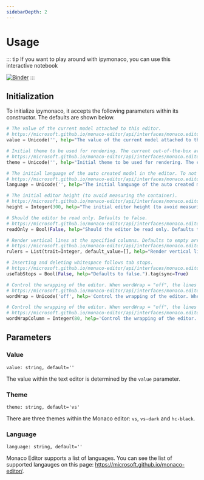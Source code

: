 ```yaml
---
sidebarDepth: 2
---
```


# Usage
::: tip
If you want to play around with ipymonaco, you can use this interactive notebook

[![Binder](https://mybinder.org/badge.svg)](https://mybinder.org/v2/gh/sodennis/ipymonaco/master?filepath=docs%2Fnotebook%2Fipymonaco.ipynb)
:::

## Initialization
To initialize ipymonaco, it accepts the following parameters within its constructor. The defaults
are shown below.

```python
# The value of the current model attached to this editor.
# https://microsoft.github.io/monaco-editor/api/interfaces/monaco.editor.istandaloneeditorconstructionoptions.html#value
value = Unicode('', help="The value of the current model attached to this editor.").tag(sync=True)

# Initial theme to be used for rendering. The current out-of-the-box available themes are: 'vs' (default), 'vs-dark', 'hc-black'.
# https://microsoft.github.io/monaco-editor/api/interfaces/monaco.editor.istandaloneeditorconstructionoptions.html#theme
theme = Unicode('', help="Initial theme to be used for rendering. The current out-of-the-box available themes are: 'vs' (default), 'vs-dark', 'hc-black'.").tag(sync=True)

# The initial language of the auto created model in the editor. To not create automatically a model, use model: null.
# https://microsoft.github.io/monaco-editor/api/interfaces/monaco.editor.istandaloneeditorconstructionoptions.html#language
language = Unicode('', help="The initial language of the auto created model in the editor. To not create automatically a model, use model: null.").tag(sync=True)

# The initial editor height (to avoid measuring the container).
# https://microsoft.github.io/monaco-editor/api/interfaces/monaco.editor.istandaloneeditorconstructionoptions.html#dimension
height = Integer(300, help="The initial editor height (to avoid measuring the container).").tag(sync=True)

# Should the editor be read only. Defaults to false.
# https://microsoft.github.io/monaco-editor/api/interfaces/monaco.editor.istandaloneeditorconstructionoptions.html#readonly
readOnly = Bool(False, help="Should the editor be read only. Defaults to false.").tag(sync=True)

# Render vertical lines at the specified columns. Defaults to empty array.
# https://microsoft.github.io/monaco-editor/api/interfaces/monaco.editor.istandaloneeditorconstructionoptions.html#rulers
rulers = List(trait=Integer, default_value=[], help="Render vertical lines at the specified columns. Defaults to empty array.").tag(sync=True)

# Inserting and deleting whitespace follows tab stops.
# https://microsoft.github.io/monaco-editor/api/interfaces/monaco.editor.istandaloneeditorconstructionoptions.html#usetabstops
useTabStops = Bool(False, help="Defaults to false.").tag(sync=True)

# Control the wrapping of the editor. When wordWrap = "off", the lines will never wrap. When wordWrap = "on", the lines will wrap at the viewport width. When wordWrap = "wordWrapColumn", the lines will wrap at wordWrapColumn. When wordWrap = "bounded", the lines will wrap at min(viewport width, wordWrapColumn). Defaults to "off".
# https://microsoft.github.io/monaco-editor/api/interfaces/monaco.editor.istandaloneeditorconstructionoptions.html#wordwrap
wordWrap = Unicode('off', help='Control the wrapping of the editor. When wordWrap = "off", the lines will never wrap. When wordWrap = "on", the lines will wrap at the viewport width. When wordWrap = "wordWrapColumn", the lines will wrap at wordWrapColumn. When wordWrap = "bounded", the lines will wrap at min(viewport width, wordWrapColumn). Defaults to "off".').tag(sync=True)

# Control the wrapping of the editor. When wordWrap = "off", the lines will never wrap. When wordWrap = "on", the lines will wrap at the viewport width. When wordWrap = "wordWrapColumn", the lines will wrap at wordWrapColumn. When wordWrap = "bounded", the lines will wrap at min(viewport width, wordWrapColumn). Defaults to 80.
# https://microsoft.github.io/monaco-editor/api/interfaces/monaco.editor.istandaloneeditorconstructionoptions.html#wordwrapcolumn
wordWrapColumn = Integer(80, help='Control the wrapping of the editor. When wordWrap = "off", the lines will never wrap. When wordWrap = "on", the lines will wrap at the viewport width. When wordWrap = "wordWrapColumn", the lines will wrap at wordWrapColumn. When wordWrap = "bounded", the lines will wrap at min(viewport width, wordWrapColumn). Defaults to 80.').tag(sync=True)
```

## Parameters

### Value
`value: string, default=''`

The value within the text editor is determined by the `value` parameter.

### Theme
`theme: string, default='vs'`

There are three themes within the Monaco editor: `vs`, `vs-dark` and `hc-black`.

### Language
`language: string, default=''`

Monaco Editor supports a list of languages. You can see the list of supported langauges on this page: https://microsoft.github.io/monaco-editor/.
